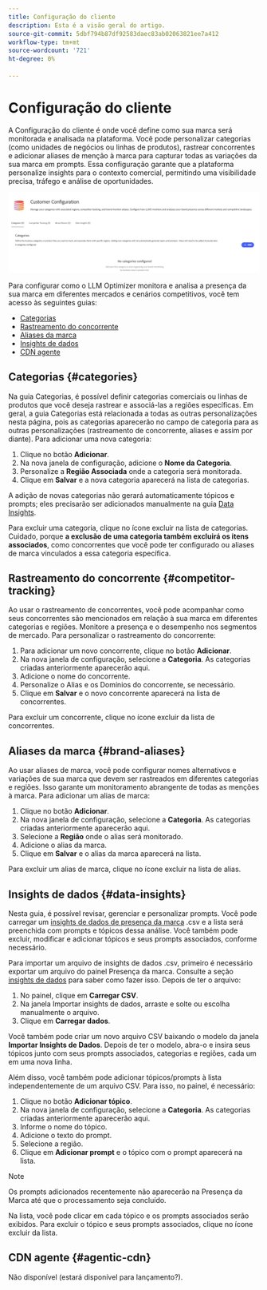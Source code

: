```yaml
---
title: Configuração do cliente
description: Esta é a visão geral do artigo.
source-git-commit: 5dbf794b87df92583daec83ab02063821ee7a412
workflow-type: tm+mt
source-wordcount: '721'
ht-degree: 0%

---
```



# Configuração do cliente

A Configuração do cliente é onde você define como sua marca será monitorada e analisada na plataforma. Você pode personalizar categorias (como unidades de negócios ou linhas de produtos), rastrear concorrentes e adicionar aliases de menção à marca para capturar todas as variações da sua marca em prompts. Essa configuração garante que a plataforma personalize insights para o contexto comercial, permitindo uma visibilidade precisa, tráfego e análise de oportunidades.

![Painel de configuração do cliente](/help/dashboards/assets/customer-config.png)

Para configurar como o LLM Optimizer monitora e analisa a presença da sua marca em diferentes mercados e cenários competitivos, você tem acesso às seguintes guias:

* [Categorias](#categories)
* [Rastreamento do concorrente](#competitor-tracking)
* [Aliases da marca](#brand-aliases)
* [Insights de dados](#data-insights)
* [CDN agente](#agentic-cdn)

## Categorias {#categories}

Na guia Categorias, é possível definir categorias comerciais ou linhas de produtos que você deseja rastrear e associá-las a regiões específicas. Em geral, a guia Categorias está relacionada a todas as outras personalizações nesta página, pois as categorias aparecerão no campo de categoria para as outras personalizações (rastreamento de concorrente, aliases e assim por diante). Para adicionar uma nova categoria:

1. Clique no botão **Adicionar**.
2. Na nova janela de configuração, adicione o **Nome da Categoria**.
3. Personalize a **Região Associada** onde a categoria será monitorada.
4. Clique em **Salvar** e a nova categoria aparecerá na lista de categorias.

A adição de novas categorias não gerará automaticamente tópicos e prompts; eles precisarão ser adicionados manualmente na guia [Data Insights](#data-insights).

Para excluir uma categoria, clique no ícone excluir na lista de categorias. Cuidado, porque **a exclusão de uma categoria também excluirá os itens associados**, como concorrentes que você pode ter configurado ou aliases de marca vinculados a essa categoria específica.

## Rastreamento do concorrente {#competitor-tracking}

Ao usar o rastreamento de concorrentes, você pode acompanhar como seus concorrentes são mencionados em relação à sua marca em diferentes categorias e regiões. Monitore a presença e o desempenho nos segmentos de mercado. Para personalizar o rastreamento do concorrente:

1. Para adicionar um novo concorrente, clique no botão **Adicionar**.
2. Na nova janela de configuração, selecione a **Categoria**. As categorias criadas anteriormente aparecerão aqui.
3. Adicione o nome do concorrente.
4. Personalize o Alias e os Domínios do concorrente, se necessário.
5. Clique em **Salvar** e o novo concorrente aparecerá na lista de concorrentes.

Para excluir um concorrente, clique no ícone excluir da lista de concorrentes.

## Aliases da marca {#brand-aliases}

Ao usar aliases de marca, você pode configurar nomes alternativos e variações de sua marca que devem ser rastreados em diferentes categorias e regiões. Isso garante um monitoramento abrangente de todas as menções à marca. Para adicionar um alias de marca:

1. Clique no botão **Adicionar**.
2. Na nova janela de configuração, selecione a **Categoria**. As categorias criadas anteriormente aparecerão aqui.
3. Selecione a **Região** onde o alias será monitorado.
4. Adicione o alias da marca.
5. Clique em **Salvar** e o alias da marca aparecerá na lista.

Para excluir um alias de marca, clique no ícone excluir na lista de alias.

## Insights de dados {#data-insights}

Nesta guia, é possível revisar, gerenciar e personalizar prompts. Você pode carregar um [insights de dados de presença da marca](/help/dashboards/brand-presence.md#data-insights) .csv e a lista será preenchida com prompts e tópicos dessa análise. Você também pode excluir, modificar e adicionar tópicos e seus prompts associados, conforme necessário.

Para importar um arquivo de insights de dados .csv, primeiro é necessário exportar um arquivo do painel Presença da marca. Consulte a seção [insights de dados](/help/dashboards/brand-presence.md#data-insights) para saber como fazer isso. Depois de ter o arquivo:

1. No painel, clique em **Carregar CSV**.
2. Na janela Importar insights de dados, arraste e solte ou escolha manualmente o arquivo.
3. Clique em **Carregar dados**.

Você também pode criar um novo arquivo CSV baixando o modelo da janela **Importar Insights de Dados**. Depois de ter o modelo, abra-o e insira seus tópicos junto com seus prompts associados, categorias e regiões, cada um em uma nova linha.

Além disso, você também pode adicionar tópicos/prompts à lista independentemente de um arquivo CSV. Para isso, no painel, é necessário:

1. Clique no botão **Adicionar tópico**.
2. Na nova janela de configuração, selecione a **Categoria**. As categorias criadas anteriormente aparecerão aqui.
3. Informe o nome do tópico.
4. Adicione o texto do prompt.
5. Selecione a região.
6. Clique em **Adicionar prompt** e o tópico com o prompt aparecerá na lista.

>[!NOTE]
>Os prompts adicionados recentemente não aparecerão na Presença da Marca até que o processamento seja concluído.

Na lista, você pode clicar em cada tópico e os prompts associados serão exibidos. Para excluir o tópico e seus prompts associados, clique no ícone excluir da lista.

## CDN agente {#agentic-cdn}

Não disponível (estará disponível para lançamento?).

